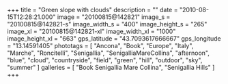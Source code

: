 +++
title = "Green slope with clouds"
description = ""
date = "2010-08-15T12:28:21.000"
image = "20100815@142821"
image_s = "20100815@142821-s"
image_width_s = "400"
image_height_s = "265"
image_xl = "20100815@142821-xl"
image_width_xl = "1000"
image_height_xl = "663"
gps_latitude = "43.7093617666667"
gps_longitude = "13.14591405"
phototags = [ "Ancona", "Book", "Europe", "Italy", "Marche", "Roncitelli", "Senigallia", "SenigalliaMareCollina", "afternoon", "blue", "cloud", "countryside", "field", "green", "hill", "outdoor", "sky", "summer" ]
galleries = [ "Book Senigallia Mare Collina", "Senigallia Hills" ]
+++
